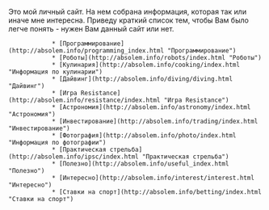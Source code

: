 Это мой личный сайт. На нем собрана информация, которая так или иначе мне интересна.
Приведу краткий список тем, чтобы Вам было легче понять - нужен Вам данный сайт или нет.

				* [Программирование](http://absolem.info/programming_index.html "Программирование")
				* [Роботы](http://absolem.info/robots/index.html "Роботы")
				* [Кулинария](http://absolem.info/cooking/index.html "Информация по кулинарии")
				* [Дайвинг](http://absolem.info/diving/diving.html "Дайвинг")
				* [Игра Resistance](http://absolem.info/resistance/index.html "Игра Resistance")
				* [Астрономия](http://absolem.info/astronomy/index.html "Астрономия")
				* [Инвестирование](http://absolem.info/trading/index.html "Инвестирование")
				* [Фотография](http://absolem.info/photo/index.html "Информация по фотографии")
				* [Практическая стрельба](http://absolem.info/ipsc/index.html "Практическая стрельба")
				* [Полезно](http://absolem.info/useful_index.html "Полезно")
				* [Интересно](http://absolem.info/interest/interest.html "Интересно")
				* [Ставки на спорт](http://absolem.info/betting/index.html "Ставки на спорт")